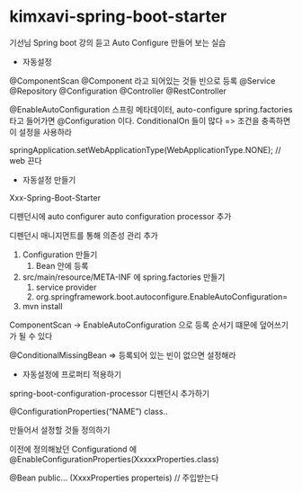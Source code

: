 # kimxavi-spring-boot-starter
기선님 Spring boot 강의 듣고 Auto Configure 만들어 보는 실습


* 자동설정

@ComponentScan
@Component 라고 되어있는 것들 빈으로 등록
@Service @Repository @Configuration @Controller @RestController



@EnableAutoConfiguration
스프링 메타데이터, auto-configure
spring.factories 타고 들어가면
@Configuration 이다.
ConditionalOn 들이 많다 => 조건을 충족하면 이 설정을 사용하라

springApplication.setWebApplicationType(WebApplicationType.NONE);
// web 끈다

* 자동설정 만들기

Xxx-Spring-Boot-Starter

디펜던시에
auto configurer
auto configuration processor 추가

디펜던시 매니지먼트를 통해 의존성 관리 추가

1. Configuration 만들기
    1. Bean 안에 등록
2. src/main/resource/META-INF 에 spring.factories 만들기
    1. service provider
    2. org.springframework.boot.autoconfigure.EnableAutoConfiguration=
3. mvn install


ComponentScan -> EnableAutoConfiguration 으로
등록 순서기 떄문에 덮어쓰기가 될 수 있다

@ConditionalMissingBean
=> 등록되어 있는 빈이 없으면 설정해라

* 자동설정에 프로퍼티 적용하기

spring-boot-configuration-processor 디펜던시 추가하기

@ConfigurationProperties(“NAME”)
class..

만들어서 설정할 것들 정의하기


이전에 정의해놨던 Configurationd 에
@EnableConfigurationProperties(XxxxxProperties.class)

@Bean
public… (XxxxProperties properteis) // 주입받는다
